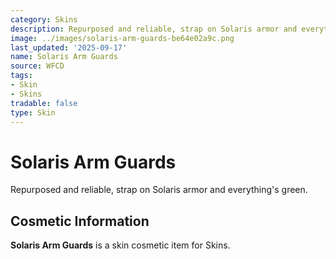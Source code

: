 ```yaml
---
category: Skins
description: Repurposed and reliable, strap on Solaris armor and everything's green.
image: ../images/solaris-arm-guards-be64e02a9c.png
last_updated: '2025-09-17'
name: Solaris Arm Guards
source: WFCD
tags:
- Skin
- Skins
tradable: false
type: Skin
---
```


# Solaris Arm Guards

Repurposed and reliable, strap on Solaris armor and everything's green.

## Cosmetic Information

**Solaris Arm Guards** is a skin cosmetic item for Skins.

